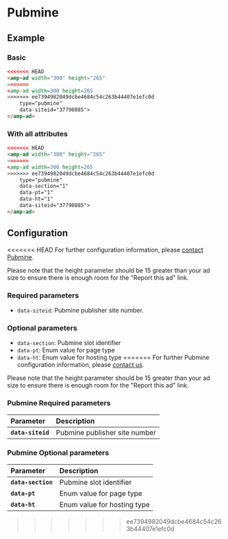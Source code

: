 <!---
Copyright 2016 The AMP HTML Authors. All Rights Reserved.

Licensed under the Apache License, Version 2.0 (the "License");
you may not use this file except in compliance with the License.
You may obtain a copy of the License at

      http://www.apache.org/licenses/LICENSE-2.0

Unless required by applicable law or agreed to in writing, software
distributed under the License is distributed on an "AS-IS" BASIS,
WITHOUT WARRANTIES OR CONDITIONS OF ANY KIND, either express or implied.
See the License for the specific language governing permissions and
limitations under the License.
-->

# Pubmine

## Example

### Basic

```html
<<<<<<< HEAD
<amp-ad width="300" height="265"
=======
<amp-ad width=300 height=265
>>>>>>> ee7394982049dcbe4684c54c263b44407e1efc0d
    type="pubmine"
    data-siteid="37790885">
</amp-ad>
```

### With all attributes

```html
<<<<<<< HEAD
<amp-ad width="300" height="265"
=======
<amp-ad width=300 height=265
>>>>>>> ee7394982049dcbe4684c54c263b44407e1efc0d
    type="pubmine"
    data-section="1"
    data-pt="1"
    data-ht="1"
    data-siteid="37790885">
</amp-ad>
```

## Configuration

<<<<<<< HEAD
For further configuration information, please [contact Pubmine](https://wordpress.com/help/contact).

Please note that the height parameter should be 15 greater than your ad size to ensure there is enough room for the "Report this ad" link.

### Required parameters

* `data-siteid`: Pubmine publisher site number.

### Optional parameters

* `data-section`: Pubmine slot identifier
* `data-pt`: Enum value for page type
* `data-ht`: Enum value for hosting type
=======
For further Pubmine configuration information, please [contact us](https://wordpress.com/help/contact).

Please note that the height parameter should be 15 greater than your ad size to ensure there is enough
room for the "Report this ad" link.

### Pubmine Required parameters

| Parameter     | Description |
|:------------- |:-------------|
| **`data-siteid`**    | Pubmine publisher site number |

### Pubmine Optional parameters

| Parameter     | Description |
|:------------- |:-------------|
| **`data-section`**    | Pubmine slot identifier |
| **`data-pt`**    | Enum value for page type |
| **`data-ht`**    | Enum value for hosting type |
>>>>>>> ee7394982049dcbe4684c54c263b44407e1efc0d
